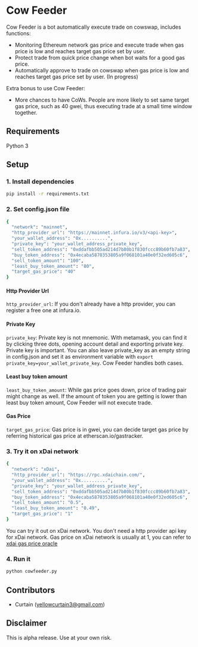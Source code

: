 # Cow Feeder

Cow Feeder is a bot automatically execute trade on cowswap, includes functions:
  - Monitoring Ethereum network gas price and execute trade when gas price is low and reaches target gas price set by user.
  - Protect trade from quick price change when bot waits for a good gas price.
  - Automatically approve to trade on cowswap when gas price is low and reaches target gas price set by user. (In progress)
 
Extra bonus to use Cow Feeder:
  - More chances to have CoWs. People are more likely to set same target gas price, such as 40 gwei, thus executing trade at a small time window together.

## Requirements

Python 3  


## Setup

### 1. Install dependencies
 
```bash
pip install -r requirements.txt
```

### 2. Set config.json file


```bash
{
  "network": "mainnet",
  "http_provider_url": "https://mainnet.infura.io/v3/<api-key>",
  "your_wallet_address": "0x..........",
  "private_key": "your_wallet_address_private_key",
  "sell_token_address": "0xddafbb505ad214d7b80b1f830fccc89b60fb7a83",
  "buy_token_address": "0x4ecaba5870353805a9f068101a40e0f32ed605c6",
  "sell_token_amount": "100",
  "least_buy_token_amount": "80",
  "target_gas_price": "40"
}
```

#### Http Provider Url

```http_provider_url```: If you don't already have a http provider, you can register a free one at infura.io.

#### Private Key

```private_key```: Private key is not mnemonic. With metamask, you can find it by clicking three dots, opening account detail and exporting private key.  Private key is important. You can also leave private_key as an empty string in config.json and set it as environment variable with ```export private_key=your_wallet_private_key```. Cow Feeder handles both cases.

#### Least buy token amount

```least_buy_token_amount```: While gas price goes down, price of trading pair might change as well. If the amount of token you are getting is lower than least buy token amount, Cow Feeder will not execute trade.

#### Gas Price

```target_gas_price```: Gas price is in gwei, you can decide target gas price by referring historical gas price at etherscan.io/gastracker.



### 3. Try it on xDai network

```bash
{
  "network": "xDai",
  "http_provider_url": "https://rpc.xdaichain.com/",
  "your_wallet_address": "0x..........",
  "private_key": "your_wallet_address_private_key",
  "sell_token_address": "0xddafbb505ad214d7b80b1f830fccc89b60fb7a83",
  "buy_token_address": "0x4ecaba5870353805a9f068101a40e0f32ed605c6",
  "sell_token_amount": "0.5",
  "least_buy_token_amount": "0.49",
  "target_gas_price": "1"
}
```

You can try it out on xDai network. You don't need a http provider api key for xDai network. Gas price on xDai network is usually at 1, you can refer to [xdai gas price oracle](https://blockscout.com/xdai/mainnet/api/v1/gas-price-oracle)


### 4. Run it

```bash
python cowfeeder.py
```




## Contributors

- Curtain (yellowcurtain3@gmail.com)



## Disclaimer
This is alpha release. Use at your own risk.




